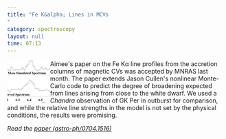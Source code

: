 ```yaml
---
title: "Fe K&alpha; Lines in MCVs
"
category: spectroscopy
layout: null
time: 07:13
---
```

<!-- header generated from blosxom format post; make_header.pl 23.1.2022 -->
<p>
<!-- created by convert.pl on Mon Jan 30 23:19:40 EST 2012 -->
<!-- converted from ../2007/05/fe-k-lines-in-mcvs.html -->
<!-- Post timestamp Monday, May 07, 2007 3:13 PM -->
<!-- touch -t 200705071513 -->
<!-- Labels: 2007, chandra, papers, white dwarf -->
      <img src="images/gkper.jpg" width="100" height="100" align="left">Aimee's paper on the Fe K&alpha; line profiles from the accretion columns of magnetic CVs was accepted by MNRAS last month. The paper extends Jason Cullen's nonlinear Monte-Carlo code to predict the degree of broadening expected from lines arising from close to the white dwarf. We used a <em>Chandra</em> observation of GK&nbsp;Per in outburst for comparison, and while the relative line strengths in the model is not set by the physical conditions, the results were promising.
<p>
<em>Read the <a href="http://arxiv.org/abs/0704.1516">paper (astro-ph/0704.1516)</a></em>
